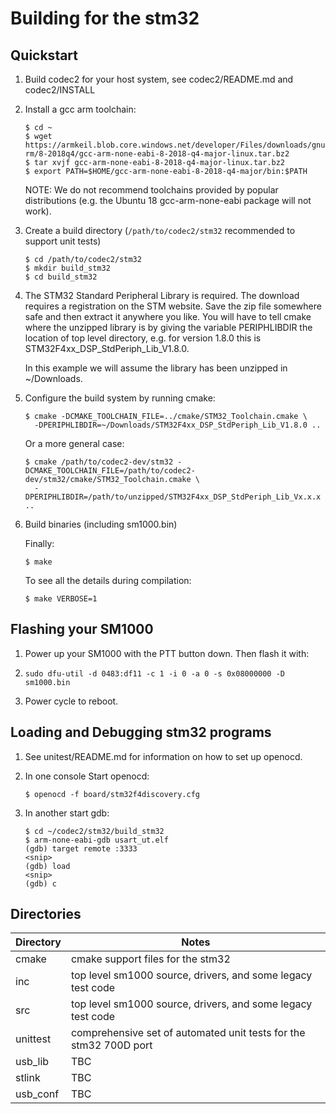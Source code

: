 # Building for the stm32

## Quickstart

1. Build codec2 for your host system, see codec2/README.md and codec2/INSTALL

2. Install a gcc arm toolchain:
   ```
   $ cd ~
   $ wget https://armkeil.blob.core.windows.net/developer/Files/downloads/gnu-rm/8-2018q4/gcc-arm-none-eabi-8-2018-q4-major-linux.tar.bz2
   $ tar xvjf gcc-arm-none-eabi-8-2018-q4-major-linux.tar.bz2
   $ export PATH=$HOME/gcc-arm-none-eabi-8-2018-q4-major/bin:$PATH
   ```

   NOTE: We do not recommend toolchains provided by popular
   distributions (e.g. the Ubuntu 18 gcc-arm-none-eabi package will not
   work).
   
3. Create a build directory (```/path/to/codec2/stm32``` recommended to support unit tests)
   ```
   $ cd /path/to/codec2/stm32
   $ mkdir build_stm32
   $ cd build_stm32
   ```
  
4. The STM32 Standard Peripheral Library is required. The download
   requires a registration on the STM website.  Save the zip file
   somewhere safe and then extract it anywhere you like. You will have
   to tell cmake where the unzipped library is by giving the variable
   PERIPHLIBDIR the location of top level directory, e.g. for version
   1.8.0 this is STM32F4xx_DSP_StdPeriph_Lib_V1.8.0.

   In this example we will assume the library has been unzipped in ~/Downloads.

5. Configure the build system by running cmake:

   ```
   $ cmake -DCMAKE_TOOLCHAIN_FILE=../cmake/STM32_Toolchain.cmake \
     -DPERIPHLIBDIR=~/Downloads/STM32F4xx_DSP_StdPeriph_Lib_V1.8.0 ..
   ```
   Or a more general case:
   ```
   $ cmake /path/to/codec2-dev/stm32 -DCMAKE_TOOLCHAIN_FILE=/path/to/codec2-dev/stm32/cmake/STM32_Toolchain.cmake \
     -DPERIPHLIBDIR=/path/to/unzipped/STM32F4xx_DSP_StdPeriph_Lib_Vx.x.x ..
   ```
   
6. Build binaries (including sm1000.bin)

   Finally:
   ```
   $ make
   ```
   To see all the details during compilation:
   ```
   $ make VERBOSE=1
   ```
   
## Flashing your SM1000

1. Power up your SM1000 with the PTT button down.  Then flash it with:
   
2. ```
   sudo dfu-util -d 0483:df11 -c 1 -i 0 -a 0 -s 0x08000000 -D sm1000.bin
   ```
3. Power cycle to reboot.
   
## Loading and Debugging stm32 programs

1. See unitest/README.md for information on how to set up openocd.

2. In one console Start openocd:
   ```
   $ openocd -f board/stm32f4discovery.cfg

   ```

3. In another start gdb:
   ```
   $ cd ~/codec2/stm32/build_stm32
   $ arm-none-eabi-gdb usart_ut.elf
   (gdb) target remote :3333
   <snip>
   (gdb) load
   <snip>
   (gdb) c
   
   ```

## Directories

Directory | Notes 
---|---
cmake | cmake support files for the stm32
inc | top level sm1000 source, drivers, and some legacy test code
src | top level sm1000 source, drivers, and some legacy test code
unittest | comprehensive set of automated unit tests for the stm32 700D port
usb_lib | TBC 
stlink | TBC
usb_conf | TBC
